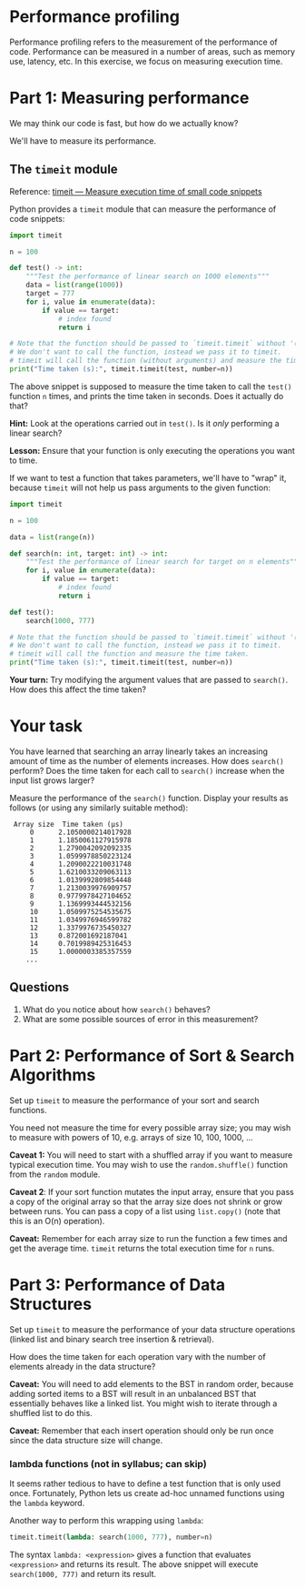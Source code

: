 # Performance profiling

Performance profiling refers to the measurement of the performance of code. Performance can be measured in a number of areas, such as memory use, latency, etc. In this exercise, we focus on measuring execution time.

# Part 1: Measuring performance

We may think our code is fast, but how do we actually know?

We'll have to measure its performance.

## The `timeit` module

Reference: [timeit — Measure execution time of small code snippets](https://docs.python.org/3.7/library/timeit.html)

Python provides a `timeit` module that can measure the performance of code snippets:

```python
import timeit

n = 100

def test() -> int:
    """Test the performance of linear search on 1000 elements"""
    data = list(range(1000))
    target = 777
    for i, value in enumerate(data):
        if value == target:
            # index found
            return i

# Note that the function should be passed to `timeit.timeit` without '()'
# We don't want to call the function, instead we pass it to timeit.
# timeit will call the function (without arguments) and measure the time taken.
print("Time taken (s):", timeit.timeit(test, number=n))
```

The above snippet is supposed to measure the time taken to call the `test()` function `n` times, and prints the time taken in seconds. Does it actually do that?

**Hint:** Look at the operations carried out in `test()`. Is it _only_ performing a linear search?

**Lesson:** Ensure that your function is only executing the operations you want to time.

If we want to test a function that takes parameters, we'll have to "wrap" it, because `timeit` will not help us pass arguments to the given function:

```python
import timeit

n = 100

data = list(range(n))

def search(n: int, target: int) -> int:
    """Test the performance of linear search for target on n elements"""
    for i, value in enumerate(data):
        if value == target:
            # index found
            return i

def test():
    search(1000, 777)

# Note that the function should be passed to `timeit.timeit` without '()'
# We don't want to call the function, instead we pass it to timeit.
# timeit will call the function and measure the time taken.
print("Time taken (s):", timeit.timeit(test, number=n))
```

**Your turn:** Try modifying the argument values that are passed to `search()`. How does this affect the time taken?

# Your task

You have learned that searching an array linearly takes an increasing amount of time as the number of elements increases. How does `search()` perform? Does the time taken for each call to `search()` increase when the input list grows larger?

Measure the performance of the `search()` function. Display your results as follows (or using any similarly suitable method):

```
 Array size  Time taken (μs) 
     0      2.1050000214017928
     1      1.1850061127915978
     2      1.2790042092092335
     3      1.0599978850223124
     4      1.2090022210031748
     5      1.6210033209063113
     6      1.0139992809854448
     7      1.2130039976909757
     8      0.9779978427104652
     9      1.1369993444532156
     10     1.0509975254535675
     11     1.0349976946599782
     12     1.3379976735450327
     13     0.872001692187041
     14     0.7019989425316453
     15     1.0000003385357559
    ...
```

## Questions

1. What do you notice about how `search()` behaves?
2. What are some possible sources of error in this measurement?


# Part 2: Performance of Sort & Search Algorithms

Set up `timeit` to measure the performance of your sort and search functions.

You need not measure the time for every possible array size; you may wish to measure with powers of 10, e.g. arrays of size 10, 100, 1000, ...

**Caveat 1:** You will need to start with a shuffled array if you want to measure typical execution time. You may wish to use the `random.shuffle()` function from the `random` module.

**Caveat 2**: If your sort function mutates the input array, ensure that you pass a copy of the original array so that the array size does not shrink or grow between runs. You can pass a copy of a list using `list.copy()` (note that this is an O(n) operation).

**Caveat:** Remember for each array size to run the function a few times and get the average time. `timeit` returns the total execution time for `n` runs.


# Part 3: Performance of Data Structures

Set up `timeit` to measure the performance of your data structure operations (linked list and binary search tree insertion & retrieval).

How does the time taken for each operation vary with the number of elements already in the data structure?

**Caveat:** You will need to add elements to the BST in random order, because adding sorted items to a BST will result in an unbalanced BST that essentially behaves like a linked list. You might wish to iterate through a shuffled list to do this.

**Caveat:** Remember that each insert operation should only be run once since the data structure size will change.


### lambda functions (not in syllabus; can skip)

It seems rather tedious to have to define a test function that is only used once. Fortunately, Python lets us create ad-hoc unnamed functions using the `lambda` keyword.

Another way to perform this wrapping using `lambda`:

```python
timeit.timeit(lambda: search(1000, 777), number=n)
```

The syntax `lambda: <expression>` gives a function that evaluates `<expression>` and returns its result. The above snippet will execute `search(1000, 777)` and return its result.
